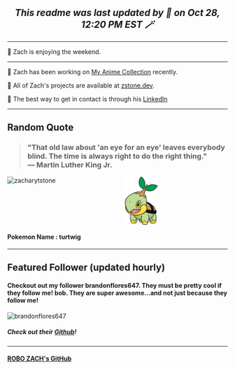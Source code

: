 <h2 align="center" style="font-style: italic; font-weight: bold;">This readme was last updated by 🤖 on Oct 28, 12:20 PM EST 🪄 </h2></a>

---

🤖 Zach is enjoying the weekend.

---

🤖 Zach has been working on [My Anime Collection](https://github.com/ZacharyTStone/My-Anime-Collection) recently.

🤖 All of Zach's projects are available at [zstone.dev](https://www.zstone.dev/).

🤖 The best way to get in contact is through his [LinkedIn](https://www.linkedin.com/in/zacharystone42)

---

<!-- Add a Quotes section -->

## Random Quote

<h3>
<blockquote>
  "That old law about 'an eye for an eye' leaves everybody blind. The time is always right to do the right thing."
<br>— Martin Luther King Jr.
</blockquote>
</h3>

<div style="display: flex; flex-wrap: no-wrap; width: 100%; gap: 16px">
        <img width="50%" src="https://github-readme-streak-stats.herokuapp.com/?user=zacharytstone" alt="zacharytstone" />
    <img width="15%" class='poke-img' src='https://raw.githubusercontent.com/PokeAPI/sprites/master/sprites/pokemon/other/dream-world/387.svg' alt='turtwig'/>
</div>

#### Pokemon Name : turtwig</span>

---

## Featured Follower (updated hourly)

#### Checkout out my follower brandonflores647. They must be pretty cool if they follow me! bob. They are super awesome...and not just because they follow me!

<img class='github-img' src='https://avatars.githubusercontent.com/u/100805072?v=4' alt='brandonflores647'/>

##### Check out their [Github](https://www.linkedin.com/in/zacharystone42)!

---

#### [ROBO ZACH's GitHub](https://github.com/ROBO-ZACH)
